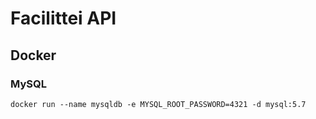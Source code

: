 # Facilittei API

## Docker

### MySQL

```
docker run --name mysqldb -e MYSQL_ROOT_PASSWORD=4321 -d mysql:5.7
```

